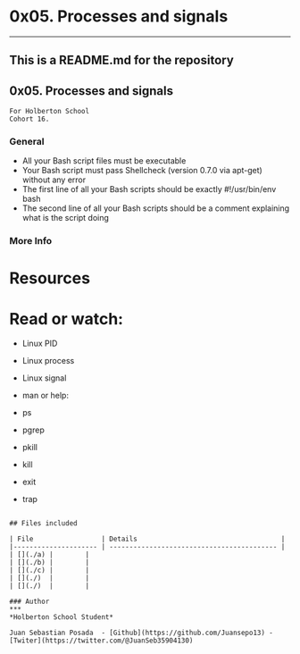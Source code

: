 # 0x05. Processes and signals
***
## This is a README.md for the repository
## 0x05. Processes and signals

```
For Holberton School
Cohort 16.
```

### General
* All your Bash script files must be executable
* Your Bash script must pass Shellcheck (version 0.7.0 via apt-get) without any error
* The first line of all your Bash scripts should be exactly #!/usr/bin/env bash
* The second line of all your Bash scripts should be a comment explaining what is the script doing


### More Info
# Resources
# Read or watch:

* Linux PID
* Linux process
* Linux signal
* man or help:

* ps
* pgrep
* pkill
* kill
* exit
* trap
```

## Files included

| File                 | Details                                    |
|--------------------- | ------------------------------------------ |
| [](./a) |	       |
| [](./b) |	       |
| [](./c) |	       |
| [](./)  |	       |
| [](./)  |	       |

### Author
***
*Holberton School Student*

Juan Sebastian Posada  - [Github](https://github.com/Juansepo13) - [Twiter](https://twitter.com/@JuanSeb35904130)
